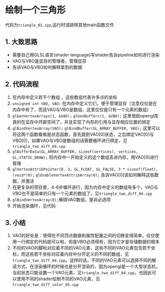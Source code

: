 # 绘制一个三角形
代码为`triangle_01.cpp`,运行时请排除其他main函数文件
## 1. 大致思路
- 需要自己用GLSL语言(shader language)写shader告诉pipeline如何进行渲染
- VAO与VBO是显存的管理者，管理显存
- 告诉VAO与VBO如何解释拿到的数据

## 2. 代码流程
1. 在内存中定义若干个数组 ，这些数组代表许多点的坐标
2. `unsigned int VBO, VAO;` 在内存中定义它们，便于管理显存（注意仅仅是在内存中有了，而且VAO与VBO是数组，这里仅仅是只有一个元素的数组）
3. `glGenVertexArrays(1, &VAO);`
    `glGenBuffers(1, &VBO);`
    这里借助opengl库真的在显存中开辟空间了，并且实现了内存的引用与显存相应位置的绑定
4. `glBindVertexArray(VAO);`
    `glBindBuffer(GL_ARRAY_BUFFER, VBO);`
    这里可以将这两个函数看做是状态函数，首先跳到VAO[0]状态，之后绑定VAO[0]与VBO[0]，如果VAO与VBO是数组的话需要循环进行绑定，见`triangle_two_diff_04.cpp`
5. `glBufferData(GL_ARRAY_BUFFER, sizeof(vertices), vertices, GL_STATIC_DRAW);` 将内存中一开始定义的这个数组丢进内存，用VAO[0]进行管理
6. `glVertexAttribPointer(0, 3, GL_FLOAT, GL_FALSE, 3 * sizeof(float), (void*)0);`
    `glEnableVertexAttribArray(0);`
    告诉VAO[0]该如何解释这些数据，并激活
7. 在更复杂的项目里，4-6步循环进行，因为内存中定义的数组有多个，VAO与VBO也不是简单的只有一个元素的数组了，见`triangle_two_diff_04.cpp`
8. `glBindVertexArray(0);`解绑VAO数组，是非必选项
9. 开始渲染循环，见代码

## 3. 小结
1. VAO的好处是：使得在不同顶点数据和属性配置之间的切换变得简单，仅仅使用一行绑定的代码就可以啦，但是VBO必须得有，因为它才是存储数据的根本
2. 不同的VAO的脚标对应着不同的VAO元素，这些不同的VAO元素包含若干坐标，而这些若干坐标对应着内存中分开定义的不同的数组，见`triangle_two_diff_04.cpp`。这样的话，不同的VAO元素可以选择不同的解读方式，在渲染循环的时候也是分开渲染的，因为opengl是一个大型状态机，当前状态只能设置一个VAO元素，见`triangle_two_diff_04.cpp`，也因此可以使用不同的shader绘制不同的VAO元素，见`triangle_two_diff_color_05.cpp`

